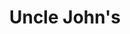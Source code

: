 ---
title: "Uncle John's"
url: /quezon-city/uncle-johns-e-rodriguez-jr-avenue/
shop: Lebensmittel
---
